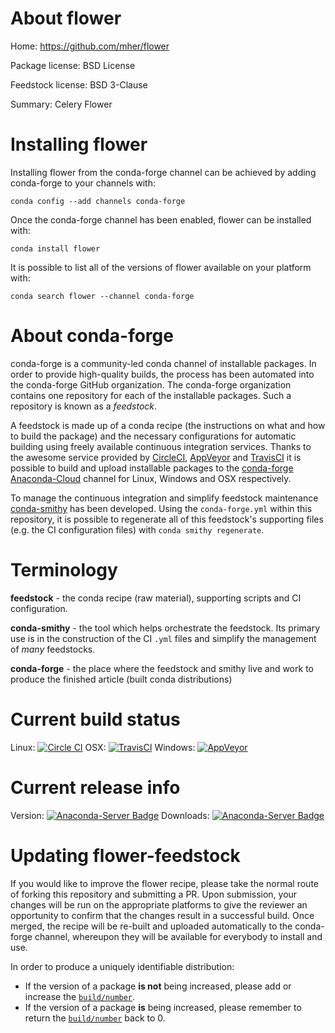 About flower
============

Home: https://github.com/mher/flower

Package license: BSD License

Feedstock license: BSD 3-Clause

Summary: Celery Flower



Installing flower
=================

Installing flower from the conda-forge channel can be achieved by adding conda-forge to your channels with:

```
conda config --add channels conda-forge
```

Once the conda-forge channel has been enabled, flower can be installed with:

```
conda install flower
```

It is possible to list all of the versions of flower available on your platform with:

```
conda search flower --channel conda-forge
```


About conda-forge
=================

conda-forge is a community-led conda channel of installable packages.
In order to provide high-quality builds, the process has been automated into the
conda-forge GitHub organization. The conda-forge organization contains one repository 
for each of the installable packages. Such a repository is known as a *feedstock*.

A feedstock is made up of a conda recipe (the instructions on what and how to build
the package) and the necessary configurations for automatic building using freely
available continuous integration services. Thanks to the awesome service provided by
[CircleCI](https://circleci.com/), [AppVeyor](http://www.appveyor.com/)
and [TravisCI](https://travis-ci.org/) it is possible to build and upload installable
packages to the [conda-forge](https://anaconda.org/conda-forge)
[Anaconda-Cloud](http://docs.anaconda.org/) channel for Linux, Windows and OSX respectively.

To manage the continuous integration and simplify feedstock maintenance
[conda-smithy](http://github.com/conda-forge/conda-smithy) has been developed.
Using the ``conda-forge.yml`` within this repository, it is possible to regenerate all of
this feedstock's supporting files (e.g. the CI configuration files) with ``conda smithy regenerate``.


Terminology
===========

**feedstock** - the conda recipe (raw material), supporting scripts and CI configuration.

**conda-smithy** - the tool which helps orchestrate the feedstock.
                   Its primary use is in the construction of the CI ``.yml`` files
                   and simplify the management of *many* feedstocks.

**conda-forge** - the place where the feedstock and smithy live and work to
                  produce the finished article (built conda distributions)

Current build status
====================

Linux: [![Circle CI](https://circleci.com/gh/conda-forge/flower-feedstock.svg?style=svg)](https://circleci.com/gh/conda-forge/flower-feedstock)
OSX: [![TravisCI](https://travis-ci.org/conda-forge/flower-feedstock.svg?branch=master)](https://travis-ci.org/conda-forge/flower-feedstock) 
Windows: [![AppVeyor](https://ci.appveyor.com/api/projects/status/github/conda-forge/flower-feedstock?svg=True)](https://ci.appveyor.com/project/conda-forge/flower-feedstock/branch/master)

Current release info
====================
Version: [![Anaconda-Server Badge](https://anaconda.org/conda-forge/flower/badges/version.svg)](https://anaconda.org/conda-forge/flower)
Downloads: [![Anaconda-Server Badge](https://anaconda.org/conda-forge/flower/badges/downloads.svg)](https://anaconda.org/conda-forge/flower)


Updating flower-feedstock
=========================

If you would like to improve the flower recipe, please take the normal
route of forking this repository and submitting a PR. Upon submission, your changes will
be run on the appropriate platforms to give the reviewer an opportunity to confirm that the
changes result in a successful build. Once merged, the recipe will be re-built and uploaded
automatically to the conda-forge channel, whereupon they will be available for everybody to
install and use.

In order to produce a uniquely identifiable distribution:
 * If the version of a package **is not** being increased, please add or increase
   the [``build/number``](http://conda.pydata.org/docs/building/meta-yaml.html#build-number-and-string). 
 * If the version of a package **is** being increased, please remember to return
   the [``build/number``](http://conda.pydata.org/docs/building/meta-yaml.html#build-number-and-string)
   back to 0.
